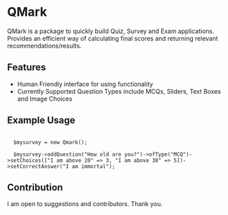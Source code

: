 QMark
=========================

QMark is a package to quickly build Quiz, Survey and Exam applications. Provides an efficient way of calculating final scores and returning relevant recommendations/results.

Features
--------

- Human Friendly interface for using functionality
- Currently Supported Question Types include MCQs, Sliders, Text Boxes and Image Choices

Example Usage
-------------
<code>
  $mysurvey = new Qmark();
</code>
<code>
  $mysurvey->addQuestion("How old are you?")->ofType("MCQ")->setChoices(["I am above 20" => 3, "I am above 30" => 5])->setCorrectAnswer("I am immortal");
</code>

Contribution
--------

I am open to suggestions and contributors. Thank you.
